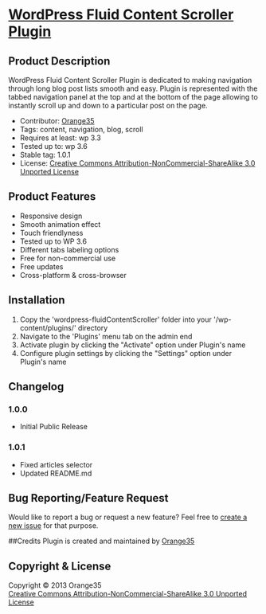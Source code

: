 # [WordPress Fluid Content Scroller Plugin](http://orange35.com/jquery-fluid-content-scroller) 

## Product Description
WordPress Fluid Content Scroller Plugin is dedicated to making navigation through long blog post lists smooth and easy. Plugin is represented with the tabbed navigation panel at the top and at the bottom of the page allowing to instantly scroll up and down to a particular post on the page.

* Contributor: [Orange35](http://orange35.com/ "Orange35 Web Development")
* Tags: content, navigation, blog, scroll
* Requires at least: wp 3.3
* Tested up to: wp 3.6
* Stable tag: 1.0.1
* License: [Creative Commons Attribution-NonCommercial-ShareAlike 3.0 Unported License](http://creativecommons.org/licenses/by-nc-sa/3.0/) 

## Product Features 
* Responsive design
* Smooth animation effect
* Touch friendlyness
* Tested up to WP 3.6
* Different tabs labeling options
* Free for non-commercial use
* Free updates
* Cross-platform & cross-browser

## Installation
1. Copy the 'wordpress-fluidContentScroller' folder into your '/wp-content/plugins/' directory
2. Navigate to the 'Plugins' menu tab on the admin end
3. Activate plugin by clicking the "Activate" option under Plugin's name
4. Configure plugin settings by clicking the "Settings" option under Plugin's name

## Changelog
### 1.0.0
* Initial Public Release

### 1.0.1
* Fixed articles selector
* Updated README.md

## Bug Reporting/Feature Request
Would like to report a bug or request a new feature? Feel free to [create a new issue](https://github.com/orange35/wordpress-fluidContentScroller/issues) for that purpose.

##Credits
Plugin is created and maintained by [Orange35](http://orange35.com/ "Orange35 Web Development")

## Copyright &amp; License
Copyright &copy; 2013 Orange35<br />
[Creative Commons Attribution-NonCommercial-ShareAlike 3.0 Unported License](LICENSE)
